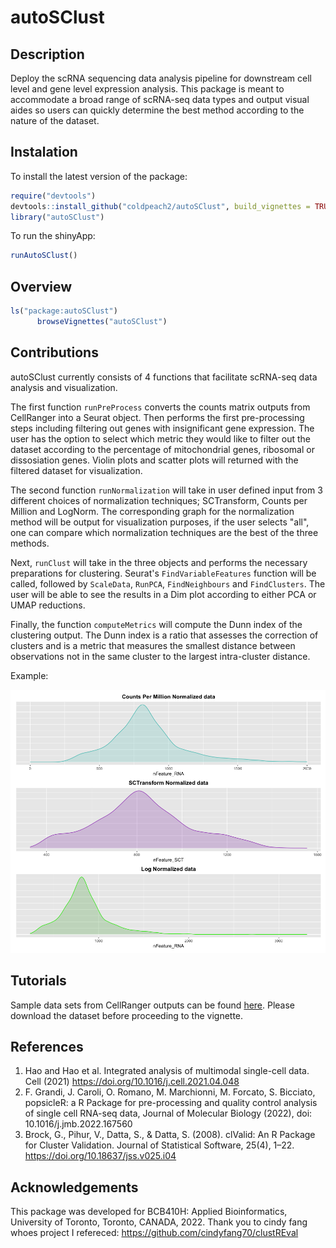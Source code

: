 # autoSClust

## Description
Deploy the scRNA sequencing data analysis pipeline for downstream cell level and gene level expression analysis. This package is meant to accommodate a broad range of scRNA-seq data types and output visual aides so users can quickly determine the best method according to the nature of the dataset.
## Instalation
To install the latest version of the package:
``` r
require("devtools")
devtools::install_github("coldpeach2/autoSClust", build_vignettes = TRUE) 
library("autoSClust")
```
To run the shinyApp:
```r
runAutoSClust()
```

## Overview
``` r
ls("package:autoSClust")
      browseVignettes("autoSClust")
```
## Contributions
autoSClust currently consists of 4 functions that facilitate scRNA-seq data analysis and visualization.

The first function `runPreProcess` converts the counts matrix outputs from CellRanger into a Seurat object. Then performs the first pre-processing steps including filtering out genes with insignificant gene expression. The user has the option to select which metric they would like to filter out the dataset according to the percentage of mitochondrial genes, ribosomal or dissosiation genes. Violin plots and scatter plots will returned with the filtered dataset for visualization.

The second function `runNormalization` will take in user defined input from 3 different choices of normalization techniques; SCTransform, Counts per Million and LogNorm. The corresponding graph for the normalization method will be output for visualization purposes, if the user selects "all", one can compare which normalization techniques are the best of the three methods.

Next, `runClust` will take in the three objects and performs the necessary preparations for clustering. Seurat's `FindVariableFeatures` function will be called, followed by `ScaleData`, `RunPCA`, `FindNeighbours` and `FindClusters`. The user will be able to see the results in a Dim plot according to either PCA or UMAP reductions.

Finally, the function `computeMetrics` will compute the Dunn index of the clustering output. The Dunn index is a ratio that assesses the correction of clusters and is a metric that measures the smallest distance between observations not in the same cluster to the largest intra-cluster distance.

Example:

![](./inst/extdata/nFeature_plot.png)

## Tutorials
Sample data sets from CellRanger outputs can be found <a href="https://cf.10xgenomics.com/samples/cell/pbmc3k/pbmc3k_filtered_gene_bc_matrices.tar.gz">here</a>. Please download the dataset before proceeding to the vignette. 


## References
1. Hao and Hao et al. Integrated analysis of multimodal single-cell data. Cell (2021) https://doi.org/10.1016/j.cell.2021.04.048
2. F. Grandi, J. Caroli, O. Romano, M. Marchionni, M. Forcato, S. Bicciato, popsicleR: a R Package for pre-processing and quality       control analysis of single cell RNA-seq data, Journal of Molecular Biology (2022), doi: 10.1016/j.jmb.2022.167560 
3. Brock, G., Pihur, V., Datta, S., & Datta, S. (2008). clValid: An R Package for Cluster Validation. Journal of Statistical            Software, 25(4), 1–22. https://doi.org/10.18637/jss.v025.i04

## Acknowledgements
This package was developed for BCB410H: Applied Bioinformatics, University of Toronto, Toronto, CANADA, 2022.
Thank you to cindy fang whoes project I refereced: https://github.com/cindyfang70/clustREval
